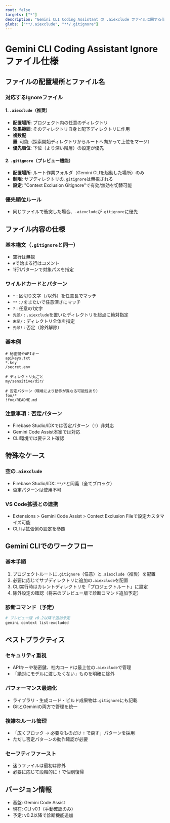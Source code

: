 ```yaml
---
root: false
targets: ["*"]
description: "Gemini CLI Coding Assistant の .aiexclude ファイルに関する仕様書"
globs: ["**/.aiexclude", "**/.gitignore"]
---
```


# Gemini CLI Coding Assistant Ignore ファイル仕様

## ファイルの配置場所とファイル名

### 対応するIgnoreファイル

#### 1. `.aiexclude`（推奨）
- **配置場所**: プロジェクト内の任意のディレクトリ
- **効果範囲**: そのディレクトリ自身と配下ディレクトリに作用
- **複数配置**: 可能（探索開始ディレクトリからルートへ向かって上位をマージ）
- **優先順位**: 下位（より深い階層）の設定が優先

#### 2. `.gitignore`（プレビュー機能）
- **配置場所**: ルート作業フォルダ（Gemini CLIを起動した場所）のみ
- **制限**: サブディレクトリの`.gitignore`は無視される
- **設定**: "Context Exclusion Gitignore"で有効/無効を切替可能

### 優先順位ルール
- 同じファイルで衝突した場合、`.aiexclude`が`.gitignore`に優先

## ファイル内容の仕様

### 基本構文（`.gitignore`と同一）
- 空行は無視
- `#`で始まる行はコメント
- 1行1パターンで対象パスを指定

### ワイルドカードとパターン
- `*` : 区切り文字（`/`以外）を任意長でマッチ
- `**` : `/`をまたいで任意深さにマッチ
- `?` : 任意の1文字
- `先頭/` : `.aiexclude`を置いたディレクトリを起点に絶対指定
- `末尾/` : ディレクトリ全体を指定
- `先頭!` : 否定（除外解除）

### 基本例
```
# 秘密鍵やAPIキー
apikeys.txt
*.key
/secret.env

# ディレクトリ丸ごと
my/sensitive/dir/

# 否定パターン（環境により動作が異なる可能性あり）
foo/*
!foo/README.md
```

### 注意事項：否定パターン
- Firebase Studio/IDXでは否定パターン（`!`）非対応
- Gemini Code Assist本家では対応
- CLI環境では要テスト確認

## 特殊なケース

### 空の`.aiexclude`
- Firebase Studio/IDX: `**/*`と同義（全てブロック）
- 否定パターンは使用不可

### VS Code拡張との連携
- Extensions > Gemini Code Assist > Context Exclusion Fileで設定カスタマイズ可能
- CLI は拡張側の設定を参照

## Gemini CLIでのワークフロー

### 基本手順
1. プロジェクトルートに`.gitignore`（任意）と`.aiexclude`（推奨）を配置
2. 必要に応じてサブディレクトリに追加の`.aiexclude`を配置
3. CLI実行時はカレントディレクトリを「プロジェクトルート」に設定
4. 除外設定の確認（将来のプレビュー版で診断コマンド追加予定）

### 診断コマンド（予定）
```bash
# プレビュー版 v0.2以降で追加予定
gemini context list-excluded
```

## ベストプラクティス

### セキュリティ重視
- APIキーや秘密鍵、社内コードは最上位の`.aiexclude`で管理
- 「絶対にモデルに渡したくない」ものを明確に除外

### パフォーマンス最適化
- ライブラリ・生成コード・ビルド成果物は`.gitignore`にも記載
- GitとGeminiの両方で管理を統一

### 複雑なルール管理
- 「広くブロック → 必要なものだけ `!` で戻す」パターンを採用
- ただし否定パターンの動作確認が必要

### セーフティファースト
- 迷うファイルは最初は除外
- 必要に応じて段階的に `!` で個別復帰

## バージョン情報
- 基盤: Gemini Code Assist
- 現在: CLI v0.1（手動確認のみ）
- 予定: v0.2以降で診断機能追加